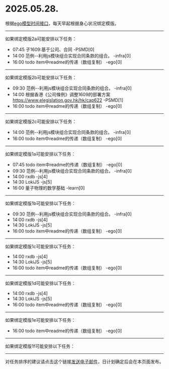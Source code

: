 # 2025.05.28.

根据[ego模型时间接口](https://gitee.com/hyg/blog/blob/master/timeflow.md)，每天早起根据身心状况绑定模版。

---
如果绑定模版2a可能安排以下任务：

- 07:45	子1609:基于公司、合同 -PSMD[0]
- 14:00	范例--利用js模块组合实现合同条款的组合。 -infra[0]
- 16:00	todo item中readme的传递（数组复制） -ego[0]

---
如果绑定模版2b可能安排以下任务：

- 09:30	范例--利用js模块组合实现合同条款的组合。 -infra[0]
- 14:00	根据香港《公司條例》调整1609的部署方案 https://www.elegislation.gov.hk/hk/cap622 -PSMD[1]
- 16:00	todo item中readme的传递（数组复制） -ego[0]

---
如果绑定模版2c可能安排以下任务：

- 14:00	范例--利用js模块组合实现合同条款的组合。 -infra[0]
- 16:00	todo item中readme的传递（数组复制） -ego[0]

---
如果绑定模版1a可能安排以下任务：

- 07:45	todo item中readme的传递（数组复制） -ego[0]
- 09:30	范例--利用js模块组合实现合同条款的组合。 -infra[0]
- 14:00	rxdb -js[4]
- 14:30	LokiJS -js[5]
- 16:00	量子物理的数学基础 -learn[0]

---
如果绑定模版1b可能安排以下任务：

- 09:30	范例--利用js模块组合实现合同条款的组合。 -infra[0]
- 14:00	rxdb -js[4]
- 14:30	LokiJS -js[5]
- 16:00	todo item中readme的传递（数组复制） -ego[0]

---
如果绑定模版1c可能安排以下任务：

- 14:00	rxdb -js[4]
- 14:30	LokiJS -js[5]
- 16:00	todo item中readme的传递（数组复制） -ego[0]

---
如果绑定模版1d可能安排以下任务：

- 14:00	rxdb -js[4]
- 14:30	LokiJS -js[5]
- 16:00	todo item中readme的传递（数组复制） -ego[0]

---
如果绑定模版1e可能安排以下任务：

- 16:00	todo item中readme的传递（数组复制） -ego[0]

---
如果绑定模版1f可能安排以下任务：


---
对任务排序的建议请点击这个链接<a href="mailto:huangyg@mars22.com?subject=关于2025.05.28.任务排序的建议&body=date: 2025.05.28.%0D%0Afile: ../../blog/release/time/d.20250528.md%0D%0A---请勿修改邮件主题及以上内容---%0D%0A">发送电子邮件</a>，日计划确定后会在本页面发布。